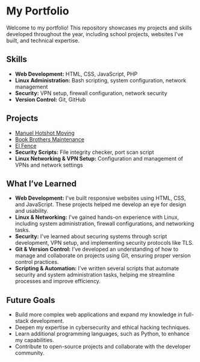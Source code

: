 # My Portfolio

Welcome to my portfolio! This repository showcases my projects and skills developed throughout the year, including school projects, websites I’ve built, and technical expertise.

## Skills
- **Web Development:** HTML, CSS, JavaScript, PHP
- **Linux Administration:** Bash scripting, system configuration, network management
- **Security:** VPN setup, firewall configuration, network security
- **Version Control:** Git, GitHub

## Projects
- [Manuel Hotshot Moving](https://manuelhotshotmoving.ca)
- [Book Brothers Maintenance](https://bookbrothersmaintenance.com)
- [El Fence](https://elfence.ca)
- **Security Scripts:** File integrity checker, port scan script
- **Linux Networking & VPN Setup:** Configuration and management of VPNs and network settings

## What I’ve Learned
- **Web Development:** I've built responsive websites using HTML, CSS, and JavaScript. These projects helped me develop an eye for design and usability.
- **Linux & Networking:** I've gained hands-on experience with Linux, including system administration, firewall configurations, and networking tasks.
- **Security:** I've learned about securing systems through script development, VPN setup, and implementing security protocols like TLS.
- **Git & Version Control:** I’ve developed an understanding of how to manage and collaborate on projects using Git, ensuring proper version control practices.
- **Scripting & Automation:** I’ve written several scripts that automate security and system administration tasks, helping me streamline processes and improve efficiency.

## Future Goals
- Build more complex web applications and expand my knowledge in full-stack development.
- Deepen my expertise in cybersecurity and ethical hacking techniques.
- Learn additional programming languages, such as Python, to enhance my capabilities.
- Contribute to open-source projects and collaborate with the developer community.
